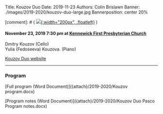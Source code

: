 Title: Kouzov Duo
Date: 2019-11-23
Authors: Colin Brislawn
Banner: ./images/2019-2020/kouzov-duo-large.jpg
Bannerposition: center 20%

[comment]: # ( [![ ]({filename}/images/2017-2018/aeolus-quartet-400.jpg){:width="200px", .floatleft}]({filename}./AeolusQuartet.md) )

#### November 23, 2019 7:30 pm at [Kennewick First Presbyterian Church](https://goo.gl/maps/quHQSkdBnScDHqh26)

Dmitry Kouzov (Cello) <br>
Yulia (Fedoseeva) Kouzova. (Piano)

[Kouzov Duo website](https://www.chambermuse.com/kouzov-duo)

---

### Program

[Full program (Word Document)]({attach}/2019-2020/Kouzov program.docx)

[Program notes (Word Document)]({attach}/2019-2020/Kouzov Duo Pasco Program notes.docx)
